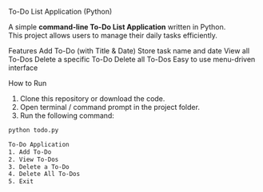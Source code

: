 To-Do List Application (Python)

A simple **command-line To-Do List Application** written in Python.  
This project allows users to manage their daily tasks efficiently.

Features
Add To-Do (with Title & Date)
Store task name and date
View all To-Dos
Delete a specific To-Do
Delete all To-Dos
Easy to use menu-driven interface

How to Run
1. Clone this repository or download the code.
2. Open terminal / command prompt in the project folder.
3. Run the following command:

```bash
python todo.py

To-Do Application 
1. Add To-Do
2. View To-Dos
3. Delete a To-Do
4. Delete All To-Dos
5. Exit
